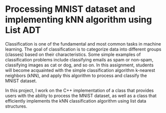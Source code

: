 # Processing MNIST dataset and implementing kNN algorithm using List ADT

Classification is one of the fundamental and most common tasks in machine learning. The goal of classification is to categorize data into different groups (classes) based on their characteristics. Some simple examples of classification problems include classifying emails as spam or non-spam, classifying images as cat or dog, and so on. In this assignment, students will become acquainted with the simple classification algorithm k-nearest neighbors (kNN), and apply this algorithm to process and classify the MNIST dataset.

In this project, I work on the C++ implementation of a class that provides users with the ability to process the MNIST dataset, as well as a class that efficiently implements the kNN classification algorithm using list data structures.
